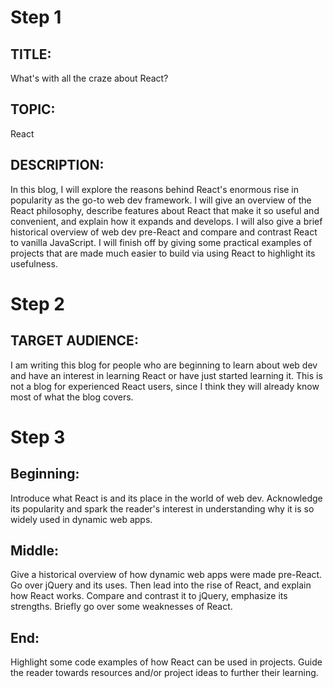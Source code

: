 # Step 1

## TITLE:
What's with all the craze about React?

## TOPIC:
React

## DESCRIPTION:
In this blog, I will explore the reasons behind React's enormous rise in popularity as the go-to web dev framework. I will give an overview of the React philosophy, describe features about React that make it so useful and convenient, and explain how it expands and develops. I will also give a brief historical overview of web dev pre-React and compare and contrast React to vanilla JavaScript. I will finish off by giving some practical examples of projects that are made much easier to build via using React to highlight its usefulness.

# Step 2

## TARGET AUDIENCE:
I am writing this blog for people who are beginning to learn about web dev and have an interest in learning React or have just started learning it. This is not a blog for experienced React users, since I think they will already know most of what the blog covers. 

# Step 3

## Beginning:
Introduce what React is and its place in the world of web dev. Acknowledge its popularity and spark the reader's interest in understanding why it is so widely used in dynamic web apps.

## Middle:
Give a historical overview of how dynamic web apps were made pre-React. Go over jQuery and its uses. Then lead into the rise of React, and explain how React works. Compare and contrast it to jQuery, emphasize its strengths. Briefly go over some weaknesses of React.

## End:
Highlight some code examples of how React can be used in projects. Guide the reader towards resources and/or project ideas to further their learning.